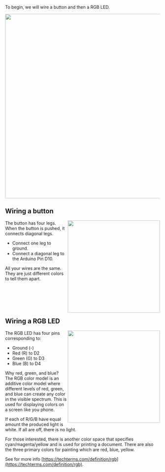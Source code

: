 
To begin, we will wire a button and then a RGB LED.

<IMG SRC="../img/fritzing-button-rgb-led.png" width=600>

<p style="clear: both;"></p>

## Wiring a button

<IMG SRC="../img/button.png" width=300 align="right">

The button has four legs. When the button is pushed, it connects diagonal legs.

- Connect one leg to ground.
- Connect a diagonal leg to the Arduino Pin D10.

All your wires are the same. They are just different colors to tell them apart.

<p style="clear: both;"></p>

## Wiring a RGB LED

<IMG SRC="../img/rgb-led.png" width=300 align="right">

The RGB LED has four pins corresponding to:

 - Ground (-)
 - Red (R) to D2
 - Green (G) to D3
 - Blue (B) to D4

 Why red, green, and blue? The RGB color model is an additive color model where different levels of red, green, and blue can create any color in the visible spectrum. This is used for displaying colors on a screen like you phone.
 
 If each of R/G/B have equal amount the produced light is white. If all are off, there is no light.

For those interested, there is another color space that specifies cyan/magenta/yellow and is used for printing a document. There are also the three primary colors for painting which are red, blue, yellow.

 See for more info [https://techterms.com/definition/rgb](https://techterms.com/definition/rgb).